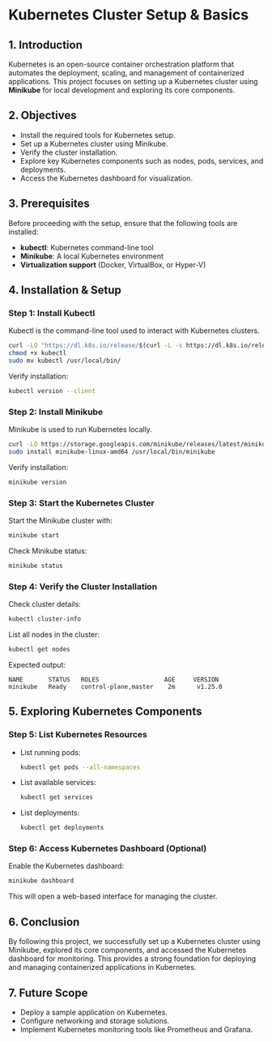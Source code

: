 # Kubernetes Cluster Setup & Basics

## **1. Introduction**
Kubernetes is an open-source container orchestration platform that automates the deployment, scaling, and management of containerized applications. This project focuses on setting up a Kubernetes cluster using **Minikube** for local development and exploring its core components.

## **2. Objectives**
- Install the required tools for Kubernetes setup.
- Set up a Kubernetes cluster using Minikube.
- Verify the cluster installation.
- Explore key Kubernetes components such as nodes, pods, services, and deployments.
- Access the Kubernetes dashboard for visualization.

## **3. Prerequisites**
Before proceeding with the setup, ensure that the following tools are installed:
- **kubectl**: Kubernetes command-line tool
- **Minikube**: A local Kubernetes environment
- **Virtualization support** (Docker, VirtualBox, or Hyper-V)

## **4. Installation & Setup**

### **Step 1: Install Kubectl**
Kubectl is the command-line tool used to interact with Kubernetes clusters.
```sh
curl -LO "https://dl.k8s.io/release/$(curl -L -s https://dl.k8s.io/release/stable.txt)/bin/linux/amd64/kubectl"
chmod +x kubectl
sudo mv kubectl /usr/local/bin/
```
Verify installation:
```sh
kubectl version --client
```

### **Step 2: Install Minikube**
Minikube is used to run Kubernetes locally.
```sh
curl -LO https://storage.googleapis.com/minikube/releases/latest/minikube-linux-amd64
sudo install minikube-linux-amd64 /usr/local/bin/minikube
```
Verify installation:
```sh
minikube version
```

### **Step 3: Start the Kubernetes Cluster**
Start the Minikube cluster with:
```sh
minikube start
```
Check Minikube status:
```sh
minikube status
```

### **Step 4: Verify the Cluster Installation**
Check cluster details:
```sh
kubectl cluster-info
```
List all nodes in the cluster:
```sh
kubectl get nodes
```
Expected output:
```
NAME       STATUS   ROLES                  AGE     VERSION
minikube   Ready    control-plane,master    2m      v1.25.0
```

## **5. Exploring Kubernetes Components**

### **Step 5: List Kubernetes Resources**
- List running pods:
  ```sh
  kubectl get pods --all-namespaces
  ```
- List available services:
  ```sh
  kubectl get services
  ```
- List deployments:
  ```sh
  kubectl get deployments
  ```

### **Step 6: Access Kubernetes Dashboard (Optional)**
Enable the Kubernetes dashboard:
```sh
minikube dashboard
```
This will open a web-based interface for managing the cluster.

## **6. Conclusion**
By following this project, we successfully set up a Kubernetes cluster using Minikube, explored its core components, and accessed the Kubernetes dashboard for monitoring. This provides a strong foundation for deploying and managing containerized applications in Kubernetes.

## **7. Future Scope**
- Deploy a sample application on Kubernetes.
- Configure networking and storage solutions.
- Implement Kubernetes monitoring tools like Prometheus and Grafana.

